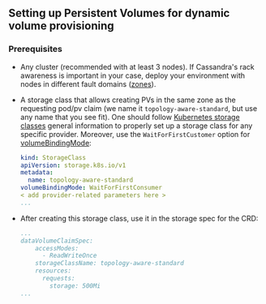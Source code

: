 ## Setting up Persistent Volumes for dynamic volume provisioning

### Prerequisites
- Any cluster (recommended with at least 3 nodes). If Cassandra's rack awareness is important in your case, deploy your environment with nodes in different fault domains ([zones][zones]).
- A storage class that allows creating PVs in the same zone as the requesting pod/pv claim (we name it `topology-aware-standard`, but use any name that you see fit). One should follow [Kubernetes storage classes][storage] general information to properly set up a storage class for any specific provider. Moreover, use the `WaitForFirstCustomer` option for [volumeBindingMode][binding]:
    ```yaml
    kind: StorageClass
    apiVersion: storage.k8s.io/v1
    metadata:
      name: topology-aware-standard
    volumeBindingMode: WaitForFirstConsumer
    < add provider-related parameters here >
  ...
  
    ```

- After creating this storage class, use it in the storage spec for the CRD:
    ```yaml
    ...
    dataVolumeClaimSpec:
        accessModes:
          - ReadWriteOnce
        storageClassName: topology-aware-standard
        resources:
          requests:
            storage: 500Mi
    ...
    ```
[zones]: https://kubernetes.io/docs/setup/best-practices/multiple-zones/
[storage]: https://kubernetes.io/docs/concepts/storage/storage-classes/#parameters
[binding]: https://kubernetes.io/docs/concepts/storage/storage-classes/#volume-binding-mode
